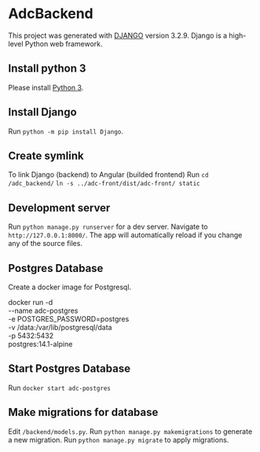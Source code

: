 # AdcBackend
This project was generated with [DJANGO](https://www.djangoproject.com/) version 3.2.9.
Django is a high-level Python web framework.

## Install python 3
Please install [Python 3](https://www.python.org/downloads/).

## Install Django
Run `python -m pip install Django`.

## Create symlink
To link Django (backend) to Angular (builded frontend)
Run `cd /adc_backend/`
`ln -s ../adc-front/dist/adc-front/ static`

## Development server
Run `python manage.py runserver` for a dev server. Navigate to `http://127.0.0.1:8000/`. 
The app will automatically reload if you change any of the source files.

## Postgres Database
Create a docker image for Postgresql.

docker run -d \
--name adc-postgres \
-e POSTGRES_PASSWORD=postgres \
-v /data:/var/lib/postgresql/data \
-p 5432:5432 \
postgres:14.1-alpine

## Start Postgres Database
Run `docker start adc-postgres`

## Make migrations for database
Edit `/backend/models.py`.
Run `python manage.py makemigrations` to generate a new migration.
Run `python manage.py migrate` to apply migrations.